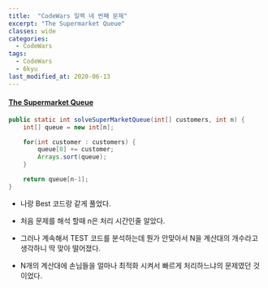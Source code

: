 ```yaml
---
title:  "CodeWars 일백 네 번째 문제"
excerpt: "The Supermarket Queue"
classes: wide
categories:
  - CodeWars
tags:
  - CodeWars
  - 6kyu
last_modified_at: 2020-06-13
---
```




#### [The Supermarket Queue](https://www.codewars.com/kata/57b06f90e298a7b53d000a86)

```java
public static int solveSuperMarketQueue(int[] customers, int n) {
    int[] queue = new int[n];

    for(int customer : customers) {
        queue[0] += customer;
        Arrays.sort(queue);
    }

    return queue[n-1];
}
```

* 나랑 Best 코드랑 같게 풀었다.

* 처음 문제를 해석 할때 n은 처리 시간인줄 알았다.
* 그러나 계속해서 TEST 코드를 분석하는데 뭔가 안맞아서 N을 계산대의 개수라고 생각하니 딱 맞아 떨어졌다.
* N개의 계산대에 손님들을 얼마나 최적화 시켜서 빠르게 처리하느냐의 문제였던 것이었다.